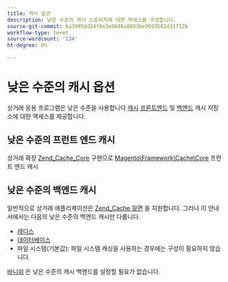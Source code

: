 ```yaml
---
title: 캐시 옵션
description: 낮은 수준의 캐시 스토리지에 대한 액세스를 구성합니다.
source-git-commit: 6a3995dd24f8e3e8686a8893be9693581d31712b
workflow-type: tm+mt
source-wordcount: '134'
ht-degree: 0%

---
```


# 낮은 수준의 캐시 옵션

상거래 응용 프로그램은 낮은 수준을 사용합니다 [캐시](https://glossary.magento.com/cache) [프론트엔드](https://glossary.magento.com/frontend) 및 [백엔드](https://glossary.magento.com/backend) 캐시 저장소에 대한 액세스를 제공합니다.

## 낮은 수준의 프런트 엔드 캐시

상거래 확장 [Zend_Cache_Core](https://framework.zend.com/manual/1.12/en/zend.cache.frontends.html) 구현으로 [Magento\Framework\Cache\Core](https://github.com/magento/magento2/blob/2.4/lib/internal/Magento/Framework/Cache/Core.php) 프런트 엔드 캐시

## 낮은 수준의 백엔드 캐시

일반적으로 상거래 애플리케이션은 [Zend_Cache 뒷면](https://framework.zend.com/manual/1.12/en/zend.cache.backends.html) 을 지원합니다. 그러나 이 안내서에서는 다음의 낮은 수준의 백엔드 캐시만 다룹니다.

- [레디스](config-redis.md)
- [데이터베이스](https://developer.adobe.com/commerce/php/development/cache/partial/database-caching/)
- 파일 시스템(기본값): 파일 시스템 캐싱을 사용하는 경우에는 구성이 필요하지 않습니다.

[바니쉬](config-varnish.md) 은 낮은 수준의 캐시 백엔드를 설정할 필요가 없습니다.
